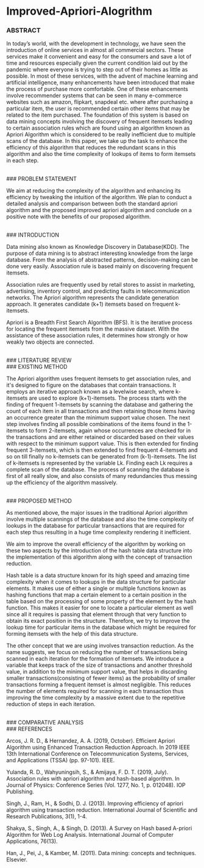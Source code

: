 # Improved-Apriori-Alogrithm

### ABSTRACT

In today’s world, with the development in technology, we have seen the introduction of online services in almost all commercial sectors. These services make it convenient and easy for the consumers and save a lot of time and resources especially given the current condition laid out by the pandemic where everyone is trying to step out of their homes as little as possible. In most of these services, with the advent of machine learning and artificial intelligence, many enhancements have been introduced that make the process of purchase more comfortable. One of these enhancements involve recommender systems that can be seen in many e-commerce websites such as amazon, flipkart, snapdeal etc. where after purchasing a particular item, the user is recommended certain other items that may be related to the item purchased. The foundation of this system is based on data mining concepts involving the discovery of frequent itemsets leading to certain association rules which are found using an algorithm known as Apriori Algorithm which is considered to be really inefficient due to multiple scans of the database. In this paper, we take up the task to enhance the efficiency of this algorithm that reduces the redundant scans in this algorithm and also the time complexity of lookups of items to form itemsets in each step.

<br>
### PROBLEM STATEMENT

We aim at reducing the complexity of the algorithm and enhancing its efficiency by tweaking the intuition of the algorithm. We plan to conduct a detailed analysis and comparison between both the standard apriori algorithm and the proposed improved apriori algorithm and conclude on a positive note with the benefits of our proposed algorithm.

<br>
### INTRODUCTION

Data  mining  also  known  as  Knowledge  Discovery  in Database(KDD).  The  purpose  of  data  mining  is  to  abstract interesting  knowledge  from  the  large  database.  From  the  analysis of  abstracted  patterns,  decision-making can  be  done  very easily. Association  rule  is  based  mainly  on  discovering  frequent itemsets.  

Association  rules  are  frequently  used  by  retail  stores  to assist  in  marketing,  advertising,  inventory  control,  and predicting faults  in  telecommunication  networks. The Apriori  algorithm  represents  the  candidate  generation approach.  It generates candidate  (k+1)  itemsets  based  on  frequent k-itemsets.  

Apriori is a  Breadth  First  Search  Algorithm  (BFS).  It is the iterative process for locating the frequent itemsets from the massive dataset. With the assistance of these association rules, it determines how strongly or how weakly two objects are connected.

<br>
### LITERATURE REVIEW

<br>
### EXISTING METHOD

The Apriori algorithm uses frequent itemsets to get association rules, and it's designed to figure on the databases that contain transactions. It employs  an  iterative  approach  known  as  a  levelwise search,  where  k-itemsets  are  used  to  explore  (k+1)-itemsets. The process starts with the finding of frequent 1-itemsets by scanning the database and gathering the count of each item in all transactions and then retaining those items having an occurrence greater than the minimum support value chosen. The next step involves finding all possible combinations of the items found in the 1-itemsets to form 2-itemsets, again whose occurrences are checked for in the transactions and are either retained or discarded based on their values with respect to the minimum support value. This is then extended for finding frequent 3-itemsets, which is then extended to find frequent 4-itemsets and so on till finally no k-itemsets can be generated from (k-1)-itemsets. The list of k-itemsets is represented by the variable Lk. Finding each Lk requires a complete scan of the database. The process of scanning the database is first of all really slow, and also consists of many redundancies thus messing up the efficiency of the algorithm massively.

<br>
### PROPOSED METHOD

As mentioned above, the major issues in the traditional Apriori algorithm involve multiple scannings of the database and also the time complexity of lookups in the database for particular transactions that are required for each step thus resulting in a huge time complexity rendering it inefficient. 

We aim to improve the overall efficiency of the algorithm by working on these two aspects by the introduction of the hash table data structure into the implementation of this algorithm along with the concept of transaction reduction.  

Hash table is a data structure known for its high speed and amazing time complexity when it comes to lookups in the data structure for particular elements. It makes use of either a single or multiple functions known as hashing functions that map a certain element to a certain position in the table based on the processing of some property of the element by the hash function. This makes it easier for one to locate a particular element as well since all it requires is passing that element through that very function to obtain its exact position in the structure. Therefore, we try to improve the lookup time for particular items in the database which might be required for forming itemsets with the help of this data structure. 

The other concept that we are using involves transaction reduction. As the name suggests, we focus on reducing the number of transactions being scanned in each iteration for the formation of itemsets. We introduce a variable that keeps track of the size of transactions and another threshold value, in addition to the minimum support value, that helps in discarding smaller transactions(consisting of fewer items) as the probability of smaller transactions forming a frequent itemset is almost negligible. This reduces the number of elements required for scanning in each transaction thus improving the time complexity by a massive extent due to the repetitive reduction of steps in each iteration. 

<br>
### COMPARATIVE ANALYSIS



<br>
### REFERENCES

Arcos, J. R. D., & Hernandez, A. A. (2019, October). Efficient Apriori Algorithm using Enhanced Transaction Reduction Approach. In 2019 IEEE 13th International Conference on Telecommunication Systems, Services, and Applications (TSSA) (pp. 97-101). IEEE.

Yulanda, R. D., Wahyuningsih, S., & Amijaya, F. D. T. (2019, July). Association rules with apriori algorithm and hash-based algorithm. In Journal of Physics: Conference Series (Vol. 1277, No. 1, p. 012048). IOP Publishing.

Singh, J., Ram, H., & Sodhi, D. J. (2013). Improving efficiency of apriori algorithm using transaction reduction. International Journal of Scientific and Research Publications, 3(1), 1-4.

Shakya, S., Singh, A., & Singh, D. (2013). A Survey on Hash based A-priori Algorithm for Web Log Analysis. International Journal of Computer Applications, 76(13).

Han, J., Pei, J., & Kamber, M. (2011). Data mining: concepts and techniques. Elsevier.
